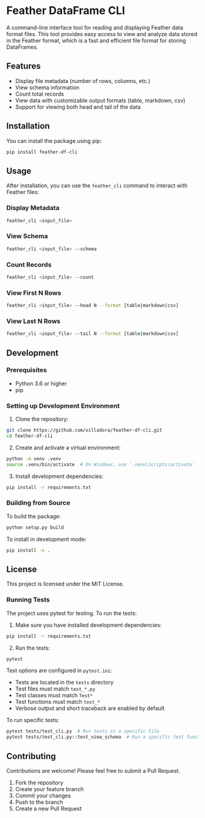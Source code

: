 # Feather DataFrame CLI

A command-line interface tool for reading and displaying Feather data format files. This tool provides easy access to view and analyze data stored in the Feather format, which is a fast and efficient file format for storing DataFrames.

## Features

- Display file metadata (number of rows, columns, etc.)
- View schema information
- Count total records
- View data with customizable output formats (table, markdown, csv)
- Support for viewing both head and tail of the data

## Installation

You can install the package using pip:

```bash
pip install feather-df-cli
```

## Usage

After installation, you can use the `feather_cli` command to interact with Feather files:

### Display Metadata
```bash
feather_cli <input_file>
```

### View Schema
```bash
feather_cli <input_file> --schema
```

### Count Records
```bash
feather_cli <input_file> --count
```

### View First N Rows
```bash
feather_cli <input_file> --head N --format [table|markdown|csv]
```

### View Last N Rows
```bash
feather_cli <input_file> --tail N --format [table|markdown|csv]
```

## Development

### Prerequisites

- Python 3.6 or higher
- pip

### Setting up Development Environment

1. Clone the repository:
```bash
git clone https://github.com/villadora/feather-df-cli.git
cd feather-df-cli
```

2. Create and activate a virtual environment:
```bash
python -m venv .venv
source .venv/bin/activate  # On Windows, use `.venv\Scripts\activate`
```

3. Install development dependencies:
```bash
pip install -r requirements.txt
```

### Building from Source

To build the package:

```bash
python setup.py build
```

To install in development mode:

```bash
pip install -e .
```

## License

This project is licensed under the MIT License.

### Running Tests

The project uses pytest for testing. To run the tests:

1. Make sure you have installed development dependencies:
```bash
pip install -r requirements.txt
```

2. Run the tests:
```bash
pytest
```

Test options are configured in `pytest.ini`:
- Tests are located in the `tests` directory
- Test files must match `test_*.py`
- Test classes must match `Test*`
- Test functions must match `test_*`
- Verbose output and short traceback are enabled by default

To run specific tests:
```bash
pytest tests/test_cli.py  # Run tests in a specific file
pytest tests/test_cli.py::test_view_schema  # Run a specific test function
```

## Contributing

Contributions are welcome! Please feel free to submit a Pull Request.

1. Fork the repository
2. Create your feature branch
3. Commit your changes
4. Push to the branch
5. Create a new Pull Request
